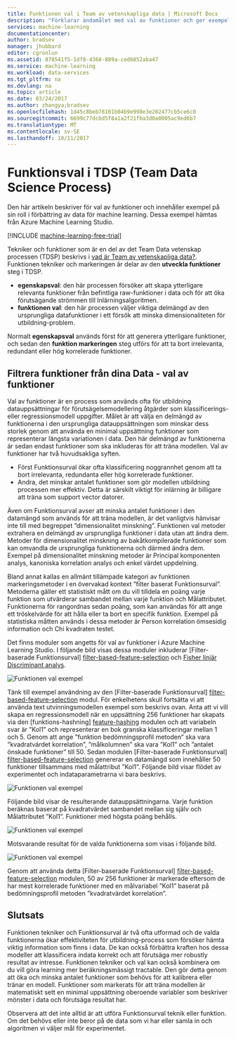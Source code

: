 ```yaml
---
title: Funktionen val i Team av vetenskapliga data | Microsoft Docs
description: "Förklarar ändamålet med val av funktioner och ger exempel på deras roll i förbättring av data för maskininlärning."
services: machine-learning
documentationcenter: 
author: bradsev
manager: jhubbard
editor: cgronlun
ms.assetid: 878541f5-1df8-4368-889a-ced6852aba47
ms.service: machine-learning
ms.workload: data-services
ms.tgt_pltfrm: na
ms.devlang: na
ms.topic: article
ms.date: 03/24/2017
ms.author: zhangya;bradsev
ms.openlocfilehash: 1d45c8beb78101b04b9e998e3e202477cb5ce6c0
ms.sourcegitcommit: 6699c77dcbd5f8a1a2f21fba3d0a0005ac9ed6b7
ms.translationtype: MT
ms.contentlocale: sv-SE
ms.lasthandoff: 10/11/2017
---
```

# <a name="feature-selection-in-the-team-data-science-process-tdsp"></a>Funktionsval i TDSP (Team Data Science Process)
Den här artikeln beskriver för val av funktioner och innehåller exempel på sin roll i förbättring av data för machine learning. Dessa exempel hämtas från Azure Machine Learning Studio. 

[!INCLUDE [machine-learning-free-trial](../../../includes/machine-learning-free-trial.md)]

Tekniker och funktioner som är en del av det Team Data vetenskap processen (TDSP) beskrivs i [vad är Team av vetenskapliga data?](overview.md). Funktionen tekniker och markeringen är delar av den **utveckla funktioner** steg i TDSP.

* **egenskapsval**: den här processen försöker att skapa ytterligare relevanta funktioner från befintliga raw-funktioner i data och för att öka förutsägande strömmen till Inlärningsalgoritmen.
* **funktionen val**: den här processen väljer viktiga delmängd av den ursprungliga datafunktioner i ett försök att minska dimensionaliteten för utbildning-problem.

Normalt **egenskapsval** används först för att generera ytterligare funktioner, och sedan den **funktion markeringen** steg utförs för att ta bort irrelevanta, redundant eller hög korrelerade funktioner.

## <a name="filtering-features-from-your-data---feature-selection"></a>Filtrera funktioner från dina Data - val av funktioner
Val av funktioner är en process som används ofta för utbildning datauppsättningar för förutsägelsemodellering åtgärder som klassificerings- eller regressionsmodell uppgifter. Målet är att välja en delmängd av funktionerna i den ursprungliga datauppsättningen som minskar dess storlek genom att använda en minimal uppsättning funktioner som representerar längsta variationen i data. Den här delmängd av funktionerna är sedan endast funktioner som ska inkluderas för att träna modellen. Val av funktioner har två huvudsakliga syften.

* Först Funktionsurval ökar ofta klassificering noggrannhet genom att ta bort irrelevanta, redundanta eller hög korrelerade funktioner.
* Andra, det minskar antalet funktioner som gör modellen utbildning processen mer effektiv. Detta är särskilt viktigt för inlärning är billigare att träna som support vector datorer.

Även om Funktionsurval avser att minska antalet funktioner i den datamängd som används för att träna modellen, är det vanligtvis hänvisar inte till med begreppet ”dimensionalitet minskning”. Funktionen val metoder extrahera en delmängd av ursprungliga funktioner i data utan att ändra dem.  Metoder för dimensionalitet minskning av bakåtkompilerade funktioner som kan omvandla de ursprungliga funktionerna och därmed ändra dem. Exempel på dimensionalitet minskning metoder är Principal komponenten analys, kanoniska korrelation analys och enkel värdet uppdelning.

Bland annat kallas en allmänt tillämpade kategori av funktionen markeringsmetoder i en övervakad kontext ”filter baserat Funktionsurval”. Metoderna gäller ett statistiskt mått om du vill tilldela en poäng varje funktion som utvärderar sambandet mellan varje funktion och Målattributet. Funktionerna för rangordnas sedan poäng, som kan användas för att ange ett tröskelvärde för att hålla eller ta bort en specifik funktion. Exempel på statistiska måtten används i dessa metoder är Person korrelation ömsesidig information och Chi kvadraten testet.

Det finns moduler som angetts för val av funktioner i Azure Machine Learning Studio. I följande bild visas dessa moduler inkluderar [Filter-baserade Funktionsurval] [ filter-based-feature-selection] och [Fisher linjär Discriminant analys][fisher-linear-discriminant-analysis].

![Funktionen val exempel](./media/select-features/feature-Selection.png)

Tänk till exempel användning av den [Filter-baserade Funktionsurval] [ filter-based-feature-selection] modul. För enkelhetens skull fortsätta vi att använda text utvinningsmodellen exempel som beskrivs ovan. Anta att vi vill skapa en regressionsmodell när en uppsättning 256 funktioner har skapats via den [funktions-hashning] [ feature-hashing] modulen och att variabeln svar är ”Kol1” och representerar en bok granska klassificeringar mellan 1 och 5. Genom att ange ”funktion bedömningsprofil metoden” ska vara ”kvadratvärdet korrelation”, ”målkolumnen” ska vara ”Kol1” och ”antalet önskade funktioner” till 50. Sedan modulen [Filter-baserade Funktionsurval] [ filter-based-feature-selection] genererar en datamängd som innehåller 50 funktioner tillsammans med målattribut ”Kol1”. Följande bild visar flödet av experimentet och indataparametrarna vi bara beskrivs.

![Funktionen val exempel](./media/select-features/feature-Selection1.png)

Följande bild visar de resulterande datauppsättningarna. Varje funktion beräknas baserat på kvadratvärdet sambandet mellan sig själv och Målattributet ”Kol1”. Funktioner med högsta poäng behålls.

![Funktionen val exempel](./media/select-features/feature-Selection2.png)

Motsvarande resultat för de valda funktionerna som visas i följande bild.

![Funktionen val exempel](./media/select-features/feature-Selection3.png)

Genom att använda detta [Filter-baserade Funktionsurval] [ filter-based-feature-selection] modulen, 50 av 256 funktioner är markerade eftersom de har mest korrelerade funktioner med en målvariabel ”Kol1” baserat på bedömningsprofil metoden ”kvadratvärdet korrelation”.

## <a name="conclusion"></a>Slutsats
Funktionen tekniker och Funktionsurval är två ofta utformad och de valda funktionerna ökar effektiviteten för utbildning-process som försöker hämta viktig information som finns i data. De kan också förbättra kraften hos dessa modeller att klassificera indata korrekt och att förutsäga mer robustly resultat av intresse. Funktionen tekniker och val kan också kombinera om du vill göra learning mer beräkningsmässigt tractable. Den gör detta genom att öka och minska antalet funktioner som behövs för att kalibrera eller tränar en modell. Funktioner som markerats för att träna modellen är matematiskt sett en minimal uppsättning oberoende variabler som beskriver mönster i data och förutsäga resultat har.

Observera att det inte alltid är att utföra Funktionsurval teknik eller funktion. Om det behövs eller inte beror på de data som vi har eller samla in och algoritmen vi väljer mål för experimentet.

<!-- Module References -->
[feature-hashing]: https://msdn.microsoft.com/library/azure/c9a82660-2d9c-411d-8122-4d9e0b3ce92a/
[filter-based-feature-selection]: https://msdn.microsoft.com/library/azure/918b356b-045c-412b-aa12-94a1d2dad90f/
[fisher-linear-discriminant-analysis]: https://msdn.microsoft.com/library/azure/dcaab0b2-59ca-4bec-bb66-79fd23540080/

